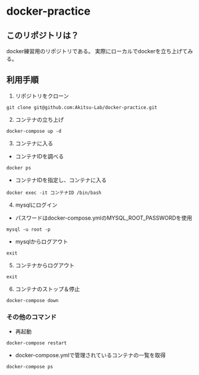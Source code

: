 # docker-practice

## このリポジトリは？
docker練習用のリポジトリである。
実際にローカルでdockerを立ち上げてみる。
## 利用手順
1. リポジトリをクローン
```shell
git clone git@github.com:Akitsu-Lab/docker-practice.git
```
2. コンテナの立ち上げ
```shell
docker-compose up -d
```
3. コンテナに入る
- コンテナIDを調べる
```shell
docker ps 
```
- コンテナIDを指定し、コンテナに入る
```shell
docker exec -it コンテナID /bin/bash
```
4. mysqlにログイン
- パスワードはdocker-compose.ymlのMYSQL_ROOT_PASSWORDを使用
```shell
mysql -u root -p
```
- mysqlからログアウト
```shell
exit
```
5. コンテナからログアウト
```shell
exit
```
6. コンテナのストップ＆停止
```shell
docker-compose down
```

### その他のコマンド
- 再起動
```shell
docker-compose restart
```
- docker-compose.ymlで管理されているコンテナの一覧を取得
```shell
docker-compose ps
```

